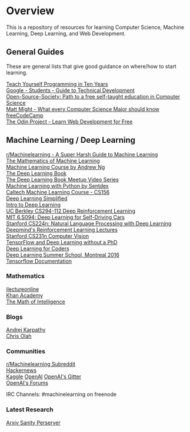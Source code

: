 # Overview
This is a repository of resources for learning Computer Science, Machine Learning, Deep Learning, and Web Development.  
  
## General Guides
These are general lists that give good guidance on where/how to start learning.  
  

[Teach Yourself Programming in Ten Years](http://norvig.com/21-days.html)  
[Google - Students - Guide to Technical Development](https://www.google.com/about/careers/students/guide-to-technical-development.html)  
[Open-Source-Society: Path to a free self-taught education in Computer Science](https://github.com/open-source-society/computer-science)  
[Matt Might - What every Computer Science Major should know](http://matt.might.net/articles/what-cs-majors-should-know/)  
[freeCodeCamp](https://www.freecodecamp.org/)  
[The Odin Project - Learn Web Development for Free](https://www.theodinproject.com/home)  

## Machine Learning / Deep Learning
[r/Machinelearning - A Super Harsh Guide to Machine Learning](https://www.reddit.com/r/MachineLearning/comments/5z8110/d_a_super_harsh_guide_to_machine_learning/)    
[The Mathematics of Machine Learning](http://datascience.ibm.com/blog/the-mathematics-of-machine-learning/)  
[Machine Learning Course by Andrew Ng](https://www.youtube.com/playlist?list=PL0Smm0jPm9WcCsYvbhPCdizqNKps69W4Z)  
[The Deep Learning Book](http://www.deeplearningbook.org/)  
[The Deep Learning Book Meetup Video Series](https://www.youtube.com/channel/UCF9O8Vj-FEbRDA5DcDGz-Pg/videos)  
[Machine Learning with Python by Sentdex](https://www.youtube.com/playlist?list=PLQVvvaa0QuDfKTOs3Keq_kaG2P55YRn5v)  
[Caltech Machine Learning Course - CS156](https://www.youtube.com/playlist?list=PLD63A284B7615313A)  
[Deep Learning Simplified](https://www.youtube.com/playlist?list=PLjJh1vlSEYgvGod9wWiydumYl8hOXixNu)  
[Intro to Deep Learning](https://www.youtube.com/playlist?list=PL2-dafEMk2A7YdKv4XfKpfbTH5z6rEEj3)  
[UC Berkley CS294-112 Deep Reinforcement Learning](https://www.youtube.com/playlist?list=PLkFD6_40KJIwTmSbCv9OVJB3YaO4sFwkX)  
[MIT 6.S094: Deep Learning for Self-Driving Cars](https://www.youtube.com/playlist?list=PLrAXtmErZgOeiKm4sgNOknGvNjby9efdf)  
[Stanford CS224n: Natural Language Processing with Deep Learning](https://www.youtube.com/playlist?list=PL3FW7Lu3i5Jsnh1rnUwq_TcylNr7EkRe6)  
[Deepmind's Reinforcement Learning Lectures](https://www.youtube.com/playlist?list=PLzuuYNsE1EZAXYR4FJ75jcJseBmo4KQ9-)  
[Stanford CS231n Computer Vision](https://www.youtube.com/playlist?list=PLkt2uSq6rBVctENoVBg1TpCC7OQi31AlC)  
[TensorFlow and Deep Learning without a PhD](https://www.youtube.com/watch?v=u4alGiomYP4)  
[Deep Learning for Coders](https://www.youtube.com/playlist?list=PLfYUBJiXbdtS2UQRzyrxmyVHoGW0gmLSM)  
[Deep Learning Summer School, Montreal 2016](https://www.youtube.com/playlist?list=PL5bqIc6XopCbb-FvnHmD1neVlQKwGzQyR)  
[Tensorflow Documentation](https://www.tensorflow.org/get_started/)  

### Mathematics
[ilectureonline](https://www.youtube.com/user/ilectureonline/playlists)  
[Khan Academy](https://www.khanacademy.org/math/)  
[The Math of Intelligence](https://www.youtube.com/playlist?list=PL2-dafEMk2A7mu0bSksCGMJEmeddU_H4D)  

### Blogs
[Andrej Karpathy](https://medium.com/@karpathy)  
[Chris Olah](http://colah.github.io/)  

### Communities
[r/Machinelearning Subreddit](reddit.com/r/machinelearning)  
[Hackernews](https://news.ycombinator.com/)  
[Kaggle](https://www.kaggle.com/)
[OpenAI](openai.com)
[OpenAI's Gitter](https://gitter.im/openai/gym?source=orgpage)  
[OpenAI's Forums](https://discuss.openai.com/)  
  
IRC Channels:
#machinelearning on freenode  
  
### Latest Research
[Arxiv Sanity Perserver](http://www.arxiv-sanity.com/)



